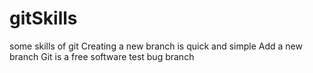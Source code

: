 # gitSkills
some skills of git
Creating a new branch is quick and simple
Add a new branch
Git is a free software
test bug branch
